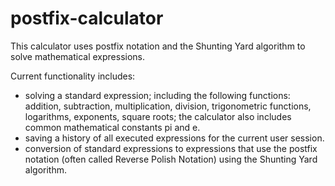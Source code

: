 # postfix-calculator

This calculator uses postfix notation and the Shunting Yard algorithm to solve mathematical expressions.


Current functionality includes:
  - solving a standard expression; including the following functions: addition, subtraction, multiplication, division, trigonometric functions, logarithms, exponents, square roots; the calculator also includes common mathematical constants pi and e.
  - saving a history of all executed expressions for the current user session.
  - conversion of standard expressions to expressions that use the postfix notation (often called Reverse Polish Notation) using the Shunting Yard algorithm.
